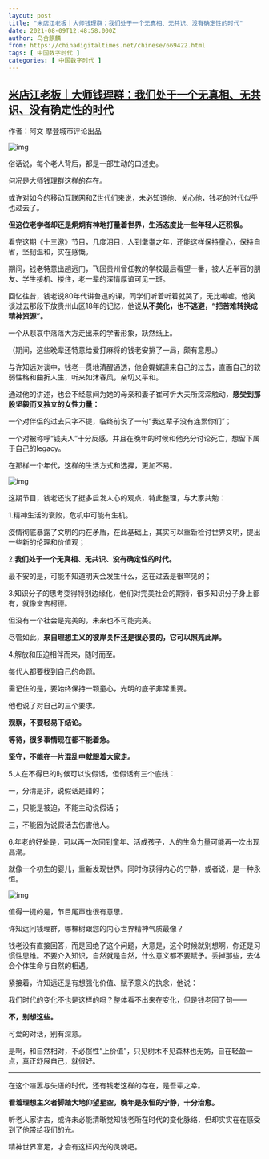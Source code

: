 ```yaml
---
layout: post
title: "米店江老板｜大师钱理群：我们处于一个无真相、无共识、没有确定性的时代"
date: 2021-08-09T12:48:58.000Z
author: 乌合麒麟
from: https://chinadigitaltimes.net/chinese/669422.html
tags: [ 中国数字时代 ]
categories: [ 中国数字时代 ]
---
```

<!--1628513338000-->
[米店江老板｜大师钱理群：我们处于一个无真相、无共识、没有确定性的时代](https://chinadigitaltimes.net/chinese/669422.html)
------

<div>
<p>作者：阿文  摩登城市评论出品</p><p><img src="https://chinadigitaltimes.net/chinese/files/2021/08/post-669422-611123885e839.png" alt="img" /></p><p>俗话说，每个老人背后，都是一部生动的口述史。</p><p>何况是大师钱理群这样的存在。</p><p>或许对如今的移动互联网和Z世代们来说，未必知道他、关心他，钱老的时代似乎也过去了。</p><p><strong>但这位老学者却还是炯炯有神地打量着世界，生活态度比一些年轻人还积极。</strong></p><p>看完这期《十三邀》节目，几度泪目，人到耄耋之年，还能这样保持童心，保持自省，坚韧温和，实在感慨。</p><p>期间，钱老特意出趟远门，飞回贵州曾任教的学校最后看望一番，被人近半百的朋友、学生接机、搂住，老一辈的深情厚谊可见一斑。</p><p>回忆往昔，钱老说80年代讲鲁迅的课，同学们听着听着就哭了，无比唏嘘。他笑谈过去那段下放贵州山区18年的记忆，他说<strong>从不美化，也不逃避，“把苦难转换成精神资源”。</strong></p><p>一个从悲哀中落落大方走出来的学者形象，跃然纸上。</p><p>（期间，这些晚辈还特意给爱打麻将的钱老安排了一局，颇有意思。）</p><p>与许知远对谈中，钱老一贯地清醒通透，他会娓娓道来自己的过去，直面自己的软弱性格和曲折人生，听来如沐春风，亲切又平和。</p><p>通过他的讲述，也会不经意间为她的母亲和妻子崔可忻大夫所深深触动，<strong>感受到那股坚毅而又独立的女性力量：</strong></p><p>一个对伴侣的过去只字不提，临终前说了一句“我这辈子没有连累你们”；</p><p>一个对被称呼“钱夫人”十分反感，并且在晚年的时候和他充分讨论死亡，想留下属于自己的legacy。</p><p>在那样一个年代，这样的生活方式和选择，更加不易。</p><p><img src="https://chinadigitaltimes.net/chinese/files/2021/08/post-669422-61112389da1fa.png" alt="img" /></p><p>这期节目，钱老还说了挺多启发人心的观点，特此整理，与大家共勉：</p><p>1.精神生活的衰败，危机中可能有生机。</p><p>疫情彻底暴露了文明的内在矛盾，在此基础上，其实可以重新检讨世界文明，提出一些新的伦理和价值观；</p><p>2.<strong>我们处于一个无真相、无共识、没有确定性的时代。</strong></p><p>最不安的是，可能不知道明天会发生什么，这在过去是很罕见的；</p><p>3.知识分子的思考变得特别边缘化，他们对完美社会的期待，很多知识分子身上都有，就像堂吉柯德。</p><p>但没有一个社会是完美的，未来也不可能完美。</p><p>尽管如此，<strong>来自理想主义的彼岸关怀还是很必要的，它可以照亮此岸。</strong></p><p>4.解放和压迫相伴而来，随时而至。</p><p>每代人都要找到自己的命题。</p><p>需记住的是，要始终保持一颗童心，光明的底子非常重要。</p><p>他也说了对自己的三个要求。</p><p><strong>观察，不要轻易下结论。</strong></p><p><strong>等待，很多事情现在都不能着急。</strong></p><p><strong>坚守，不能在一片混乱中就跟着大家走。</strong></p><p>5.人在不得已的时候可以说假话，但假话有三个底线：</p><p>一，分清是非，说假话是错的；</p><p>二，只能是被迫，不能主动说假话；</p><p>三，不能因为说假话去伤害他人。</p><p>6.年老的好处是，可以再一次回到童年、活成孩子，人的生命力量可能再一次出现高潮。</p><p>就像一个初生的婴儿，重新发现世界。同时你获得内心的宁静，或者说，是一种永恒。</p><p><img src="https://chinadigitaltimes.net/chinese/files/2021/08/post-669422-6111238bcf2ed.png" alt="img" /></p><p>值得一提的是，节目尾声也很有意思。</p><p>许知远问钱理群，哪棵树跟您的内心世界精神气质最像？</p><p>钱老没有直接回答，而是回绝了这个问题，大意是，这个时候就别想啊，你还是习惯性思维。不要介入知识，自然就是自然，什么意义都不要赋予。丢掉那些，去体会个体生命与自然的相遇。</p><p>紧接着，许知远还是有想强化价值、赋予意义的执念，他说：</p><p>我们时代的变化不也是这样的吗？整体看不出来在变化，但是钱老回了句——</p><p><strong>不，别想这些。</strong></p><p>可爱的对话，别有深意。</p><p>是啊，和自然相对，不必惯性“上价值”，只见树木不见森林也无妨，自在轻盈一点，真正舒展自己，就很好。</p><hr /><p>在这个喧嚣与失语的时代，还有钱老这样的存在，是吾辈之幸。</p><p><strong>看着理想主义者脚踏大地仰望星空，晚年是永恒的宁静，十分治愈。</strong></p><p>听老人家讲古，或许未必能清晰觉知钱老所在时代的变化脉络，但却实实在在感受到了他带给我们的光。</p><p>精神世界富足，才会有这样闪光的灵魂吧。</p>
</div>
